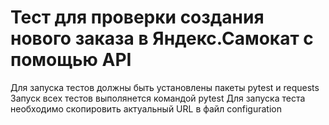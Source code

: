 # Тест для проверки создания нового заказа в Яндекс.Самокат с помощью API
Для запуска тестов должны быть установлены пакеты pytest и requests
Запуск всех тестов выполянется командой pytest
Для запуска теста необходимо скопировить актуальный URL в файл configuration 
